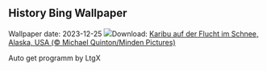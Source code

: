 ## History Bing Wallpaper
Wallpaper date: 2023-12-25
![](https://www.bing.com/th?id=OHR.CaribouChristmas_DE-DE4610798173_UHD.jpg&w=1000)Download: [Karibu auf der Flucht im Schnee, Alaska, USA (© Michael Quinton/Minden Pictures)](https://www.bing.com/th?id=OHR.CaribouChristmas_DE-DE4610798173_UHD.jpg)

Auto get programm by LtgX
